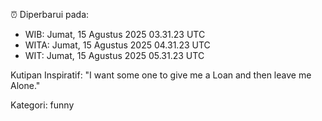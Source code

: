 ⏰ Diperbarui pada:
- WIB: Jumat, 15 Agustus 2025 03.31.23 UTC
- WITA: Jumat, 15 Agustus 2025 04.31.23 UTC
- WIT: Jumat, 15 Agustus 2025 05.31.23 UTC

Kutipan Inspiratif:
"I want some one to give me a Loan and then leave me Alone."


Kategori: funny

